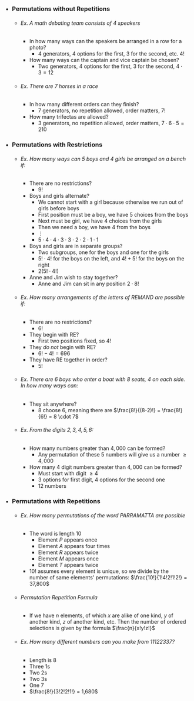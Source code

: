 
 - ### Permutations without Repetitions
	 - ###### Ex. A math debating team consists of $4$ speakers
		 - In how many ways can the speakers be arranged in a row for a photo?
			 - 4 generators, $4$ options for the first, $3$ for the second, etc. $4!$
		 - How many ways can the captain and vice captain be chosen?
			 - Two generators, $4$ options for the first, $3$ for the second, $4 \cdot 3 = 12$
	- ###### Ex. There are $7$ horses in a race
		- In how many different orders can they finish?
			- $7$ generators, no repetition allowed, order matters, $7!$
		- How many trifectas are allowed?
			- $3$ generators, no repetition allowed, order matters, $7 \cdot 6 \cdot 5 = 210$

- ### Permutations with Restrictions
	- ###### Ex. How many ways can $5$ boys and $4$ girls be arranged on a bench if:
		- There are no restrictions?
			- $9!$
		- Boys and girls alternate?
			- We cannot start with a girl because otherwise we run out of girls before boys
			- First position must be a boy, we have $5$ choices from the boys
			- Next must be girl, we have $4$ choices from the girls
			- Then we need a boy, we have $4$ from the boys
			- $\vdots$
			- $5 \cdot 4 \cdot 4 \cdot 3 \cdot 3 \cdot 2 \cdot 2 \cdot 1 \cdot 1$
		- Boys and girls are in separate groups?
			- Two subgroups, one for the boys and one for the girls
			- $5! \cdot 4!$ for the boys on the left, and $4! + 5!$ for the boys on the right
			- $2(5! \cdot 4!)$
		- Anne and Jim wish to stay together?
			- Anne and Jim can sit in any position $2 \cdot 8!$
	- ###### Ex. How many arrangements of the letters of $\text{REMAND}$ are possible if:
		- There are no restrictions?
			- $6!$
		- They begin with $\text{RE}$?
			- First two positions fixed, so $4!$
		- They *do not* begin with $\text{RE}$?
			- $6! - 4! = 696$
		- They have $\text{RE}$ together in order?
			- $5!$
	- ###### Ex. There are $6$ boys who enter a boat with $8$ seats, $4$ on each side. In how many ways can:
		- They sit anywhere?
			- $8$ choose $6$, meaning there are $\frac{8!}{(8-2)!} = \frac{8!}{6!} = 8 \cdot 7$
	- ###### Ex. From the digits $2,3,4,5,6$:
		- How many numbers greater than $4,000$ can be formed?
			- Any permutation of these $5$ numbers will give us a number $\ge 4,000$
		- How many $4$ digit numbers greater than $4,000$ can be formed?
			- Must start with digit $\ge 4$
			- $3$ options for first digit, $4$ options for the second one
			- $12$ numbers

- ### Permutations with Repetitions
	- ###### Ex. How many permutations of the word $\text{PARRAMATTA}$ are possible
		- The word is length $10$
			- Element $P$ appears once
			- Element $A$ appears four times
			- Element $R$ appears twice
			- Element $M$ appears once
			- Element $T$ appears twice
		- $10!$ assumes every element is unique, so we divide by the number of same elements' permutations: $\frac{10!}{1!4!2!1!2!} = 37,800$
	- ###### Permutation Repetition Formula
		- If we have $n$ elements, of which $x$ are alike of one kind, $y$ of another kind, $z$ of another kind, etc. Then the number of ordered selections is given by the formula $\frac{n}{x!y!z!}$
	- ###### Ex. How many different numbers can you make from $11122337$?
		- Length is $8$
		- Three $1$s
		- Two $2$s
		- Two $3$s
		- One $7$
		- $\frac{8!}{3!2!2!1!} = 1,680$

